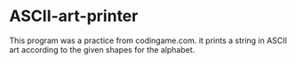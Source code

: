 # ASCII-art-printer
This program was a practice from codingame.com. it prints a string in ASCII art according to the given shapes for the alphabet.
